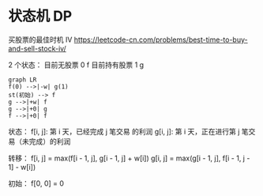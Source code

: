 # 状态机 DP

买股票的最佳时机 IV
https://leetcode-cn.com/problems/best-time-to-buy-and-sell-stock-iv/

2 个状态：
目前无股票 0  f
目前持有股票 1 g


```mermaid
graph LR
f(0) -->|-w| g(1)
st(初始) --> f
g -->|+w| f
g -->|+0| g
f -->|+0| f
```

状态：
f[i, j]: 第 i 天，已经完成 j 笔交易 的利润
g[i, j]: 第 i 天，正在进行第 j 笔交易（未完成）的利润

转移：
f[i, j] = max(f[i - 1, j], g[i - 1, j] + w[i])
g[i, j] = max(g[i - 1, j], f[i - 1, j - 1] - w[i])

初始：
f[0, 0] = 0
